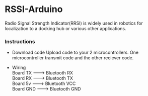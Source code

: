 # RSSI-Arduino
Radio Signal Strength Indicator(RRSI) is widely used in robotics for localization to a docking hub or various other applications.


### Instructions

- Download code
  Upload code to your 2 microcontrollers. One microcontroller transmit code and the other reciever code.

- Wiring <br />
  Board TX  ---> Bluetooth RX <br />
  Board RX  ---> Bluetooth TX <br />
  Board 5v  ---> Bluetooth VCC <br />
  Board GND ---> Bluetooth GND <br />
